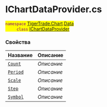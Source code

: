 
# IChartDataProvider.cs
<mark style="color:purple;">`namespace` [TigerTrade.Chart](../../../TigerTrade.Chart.md).[Data](../../../TigerTrade.Chart/Data.md)  
&nbsp;&nbsp;&nbsp;&nbsp;&nbsp;&nbsp;&nbsp;&nbsp;&nbsp;`class` [IChartDataProvider](../IChartDataProvider.cs.md)

### Свойства
| Название | Описание |
| --- | --- |
| [`Count`](./Свойства/Count.md) | *Описание* |
| [`Period`](./Свойства/Period.md) | *Описание* |
| [`Scale`](./Свойства/Scale.md) | *Описание* |
| [`Step`](./Свойства/Step.md) | *Описание* |
| [`Symbol`](./Свойства/Symbol.md) | *Описание* |
